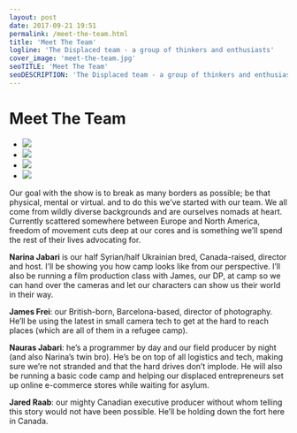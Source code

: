 ```yaml
---
layout: post
date: 2017-09-21 19:51
permalink: /meet-the-team.html
title: 'Meet The Team'
logline: 'The Displaced team - a group of thinkers and enthusiasts'
cover_image: 'meet-the-team.jpg'
seoTITLE: 'Meet The Team'
seoDESCRIPTION: 'The Displaced team - a group of thinkers and enthusiasts'
---
```


# Meet The Team

<div class="meet-the-team-photos-container">
  <ul>
    <li><img src="/assets/uploads/misc/team-narina.jpg" /></li>
    <li><img src="/assets/uploads/misc/team-james.jpg" /></li>
    <li><img src="/assets/uploads/misc/team-nauras.jpg" /></li>
    <li><img src="/assets/uploads/misc/team-jared.jpg" /></li>
  </ul>
</div>

Our goal with the show is to break as many borders as possible; be that physical, mental or virtual. and to do this we’ve started with our team. We all come from wildly diverse backgrounds and are ourselves nomads at heart. Currently scattered somewhere between Europe and North America, freedom of movement cuts deep at our cores and is something we’ll spend the rest of their lives advocating for.

**Narina Jabari** is our half Syrian/half Ukrainian bred, Canada-raised, director and host. I’ll be showing you how camp looks like from our perspective. I’ll also be running a film production class with James, our DP, at camp so we can hand over the cameras and let our characters can show us their world in their way.

**James Frei**: our British-born, Barcelona-based, director of photography. He’ll be using the latest in small camera tech to get at the hard to reach places (which are all of them in a refugee camp).

**Nauras Jabari**: he’s a programmer by day and our field producer by night (and also Narina’s twin bro). He’s be on top of all logistics and tech, making sure we’re not stranded and that the hard drives don’t implode. He will also be running a basic code camp and helping our displaced entrepreneurs set up online e-commerce stores while waiting for asylum.

**Jared Raab**: our mighty Canadian executive producer without whom telling this story would not have been possible. He’ll be holding down the fort here in Canada.
